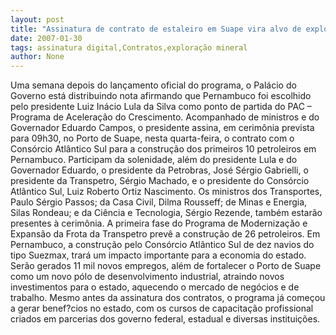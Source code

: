 ```yaml
---
layout: post
title: "Assinatura de contrato de estaleiro em Suape vira alvo de exploração pol?tica"
date: 2007-01-30
tags: assinatura digital,Contratos,exploração mineral
author: None
---
```

Uma semana depois do lançamento oficial do programa, o Palácio do Governo está distribuindo nota afirmando que Pernambuco foi escolhido pelo presidente Luiz Inácio Lula da Silva como ponto de partida do PAC – Programa de Aceleração do Crescimento. 
Acompanhado de ministros e do Governador Eduardo Campos, o presidente assina, em cerimônia prevista para 09h30, no Porto de Suape, nesta quarta-feira, o contrato com o Consórcio Atlântico Sul para a construção dos primeiros 10 petroleiros em Pernambuco. 
Participam da solenidade, além do presidente Lula e do Governador Eduardo, o presidente da Petrobras, José Sérgio Gabrielli, o presidente da Transpetro, Sérgio Machado, e o presidente do Consórcio Atlântico Sul, Luiz Roberto Ortiz Nascimento. 
Os ministros dos Transportes, Paulo Sérgio Passos; da Casa Civil, Dilma Rousseff; de Minas e Energia, Silas Rondeau; e da Ciência e Tecnologia, Sérgio Rezende, também estarão presentes à cerimônia. 
A primeira fase do Programa de Modernização e Expansão da Frota da Transpetro prevê a construção de 26 petroleiros. 
Em Pernambuco, a construção pelo Consórcio Atlântico Sul de dez navios do tipo Suezmax, trará um impacto importante para a economia do estado. 
Serão gerados 11 mil novos empregos, além de fortalecer o Porto de Suape como um novo pólo de desenvolvimento industrial, atraindo novos investimentos para o estado, aquecendo o mercado de negócios e de trabalho. 
Mesmo antes da assinatura dos contratos, o programa já começou a gerar benef?cios no estado, com os cursos de capacitação profissional criados em parcerias dos governo federal, estadual e diversas instituições.  